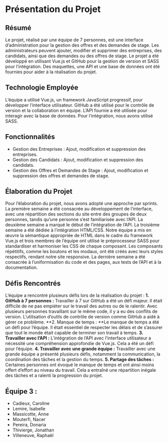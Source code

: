 # Présentation du Projet

## Résumé
Le projet, réalisé par une équipe de 7 personnes, est une interface d’administration pour la gestion des offres et des demandes de stage. Les administrateurs peuvent ajouter, modifier et supprimer des entreprises, des candidats, ainsi que des demandes ou des offres de stage. Le projet a été développé en utilisant Vue.js et GitHub pour la gestion de version et SASS pour l’intégration. Des maquettes, une API et une base de données ont été fournies pour aider à la réalisation du projet.

## Technologie Employée
L’équipe a utilisé Vue.js, un framework JavaScript progressif, pour développer l’interface utilisateur. GitHub a été utilisé pour le contrôle de version et la collaboration en équipe. L’API fournie a été utilisée pour interagir avec la base de données. Pour l’intégration, nous avons utilisé SASS.

## Fonctionnalités
- Gestion des Entreprises : Ajout, modification et suppression des entreprises.
- Gestion des Candidats : Ajout, modification et suppression des candidats.
- Gestion des Offres et Demandes de Stage : Ajout, modification et suppression des offres et demandes de stage.

## Élaboration du Projet
Pour l’élaboration du projet, nous avons adopté une approche par sprints. La première semaine a été consacrée au développement de l’interface, avec une répartition des sections du site entre des groupes de deux personnes, tandis qu’une personne s’est familiarisée avec l’API. La deuxième semaine a marqué le début de l’intégration de l’API. La troisième semaine a été dédiée à l’intégration HTML/CSS. Notre équipe a mis en œuvre la sémantique appropriée de HTML dans le cadre du framework Vue.js et trois membres de l’équipe ont utilisé le préprocesseur SASS pour standardiser et harmoniser les CSS de chaque composant. Les composants répétitifs, comme les boutons et les modaux, ont été créés avec leurs styles respectifs, rendant notre site responsive. La dernière semaine a été consacrée à l’uniformisation du code et des pages, aux tests de l’API et à la documentation.

## Défis Rencontrés
L’équipe a rencontré plusieurs défis lors de la réalisation du projet :
**1.	GitHub à 7 personnes :** Travailler à 7 sur GitHub a été un défi majeur. Il était difficile de ne pas empiéter sur le travail des autres ou de le ralentir. Avec plusieurs personnes travaillant sur le même code, il y a eu des conflits de version. L’utilisation d’outils de contrôle de version comme GitHub a aidé à gérer ce problème.
**2.	Manque de temps : **Le manque de temps a été un défi pour l’équipe. Il était essentiel de respecter les délais et de s’assurer que tout le monde était capable de terminer son travail à temps.
**3.	Travailler avec l’API :** L’intégration de l’API avec l’interface utilisateur a nécessité une compréhension approfondie de Vue.js. Cela a été un défi pour l’équipe.
**4.	Travailler avec une grande équipe :** Travailler avec une grande équipe a présenté plusieurs défis, notamment la communication, la coordination des tâches et la gestion du temps.
**5.	Partage des tâches :** Certaines personnes ont évoqué le manque de temps et ont ainsi moins offert d’effort au niveau du travail. Cela a entraîné une répartition inégale des tâches et a ralenti la progression du projet.

## Équipe 3 :
- Cadieux, Caroline
- Lemire, Isabelle
- Massicotte, Anne
- Mouterfi, Nacer
- Pereira, Donaria
- Thivierge, Jonathan
- Villeneuve, Raphaël
